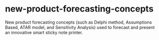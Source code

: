 # new-product-forecasting-concepts
New product forecasting concepts (such as Delphi method, Assumptions Based, ATAR model, and Sensitivity Analysis) used to forecast and present an innovative smart sticky note printer.
